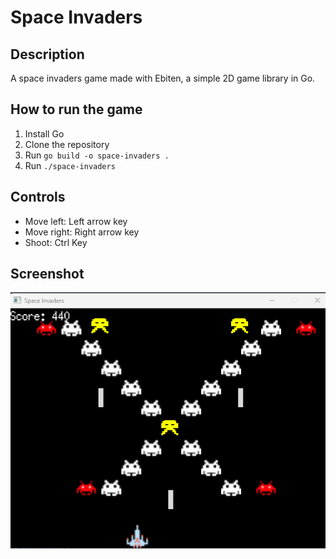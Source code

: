 # Space Invaders

## Description

A space invaders game made with Ebiten, a simple 2D game library in Go.

## How to run the game

1. Install Go
2. Clone the repository
3. Run `go build -o space-invaders .`
4. Run `./space-invaders`

## Controls

- Move left: Left arrow key
- Move right: Right arrow key
- Shoot: Ctrl Key

## Screenshot

![screenshot](screenshot.png)
